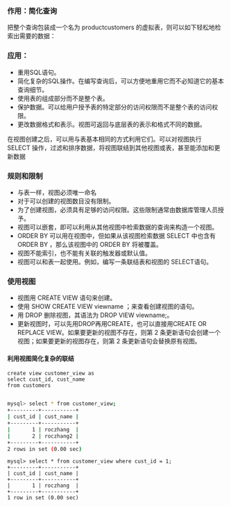 ### 作用：简化查询

把整个查询包装成一个名为 productcustomers 的虚拟表，则可以如下轻松地检索出需要的数据：

### 应用：

- 重用SQL语句。
- 简化复杂的SQL操作。在编写查询后，可以方便地重用它而不必知道它的基本查询细节。
- 使用表的组成部分而不是整个表。
- 保护数据。可以给用户授予表的特定部分的访问权限而不是整个表的访问权限。
- 更改数据格式和表示。视图可返回与底层表的表示和格式不同的数据。

在视图创建之后，可以用与表基本相同的方式利用它们。可以对视图执行 SELECT 操作，过滤和排序数据，将视图联结到其他视图或表，甚至能添加和更新数据

### 规则和限制

- 与表一样，视图必须唯一命名
- 对于可以创建的视图数目没有限制。
- 为了创建视图，必须具有足够的访问权限。这些限制通常由数据库管理人员授予。
- 视图可以嵌套，即可以利用从其他视图中检索数据的查询来构造一个视图。
- ORDER BY 可以用在视图中，但如果从该视图检索数据 SELECT 中也含有 ORDER BY ，那么该视图中的 ORDER BY 将被覆盖。
- 视图不能索引，也不能有关联的触发器或默认值。
- 视图可以和表一起使用。例如，编写一条联结表和视图的 SELECT语句。

### 使用视图

- 视图用 CREATE VIEW 语句来创建。
- 使用 SHOW CREATE VIEW viewname ；来查看创建视图的语句。
- 用 DROP 删除视图，其语法为 DROP VIEW viewname;。
- 更新视图时，可以先用DROP再用CREATE，也可以直接用CREATE OR REPLACE VIEW。如果要更新的视图不存在，则第 2 条更新语句会创建一个视图；如果要更新的视图存在，则第 2 条更新语句会替换原有视图。

#### 利用视图简化复杂的联结

```mysql
create view customer_view as
select cust_id, cust_name
from customers

```

```bash

mysql> select * from customer_view;
+---------+-----------+
| cust_id | cust_name |
+---------+-----------+
|       1 | roczhang  |
|       2 | roczhang2 |
+---------+-----------+
2 rows in set (0.00 sec)

```



```mysql
mysql> select * from customer_view where cust_id = 1;
+---------+-----------+
| cust_id | cust_name |
+---------+-----------+
|       1 | roczhang  |
+---------+-----------+
1 row in set (0.00 sec)

```

